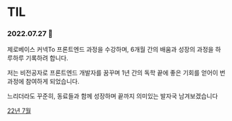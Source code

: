 # TIL

### 2022.07.27 🚀

제로베이스 커넥To 프론트엔드 과정을 수강하며, 6개월 간의 배움과 성장의 과정을 하
루하루 기록하려 합니다.

저는 비전공자로 프론트엔드 개발자를 꿈꾸며 1년 간의 독학 끝에 좋은 기회를 얻어이
번 과정에 참여하게 되었습니다.

느리더라도 꾸준히, 동료들과 함께 성장하며 끝까지 의미있는 발자국 남겨보겠습니다

[22년 7월](./202207)
